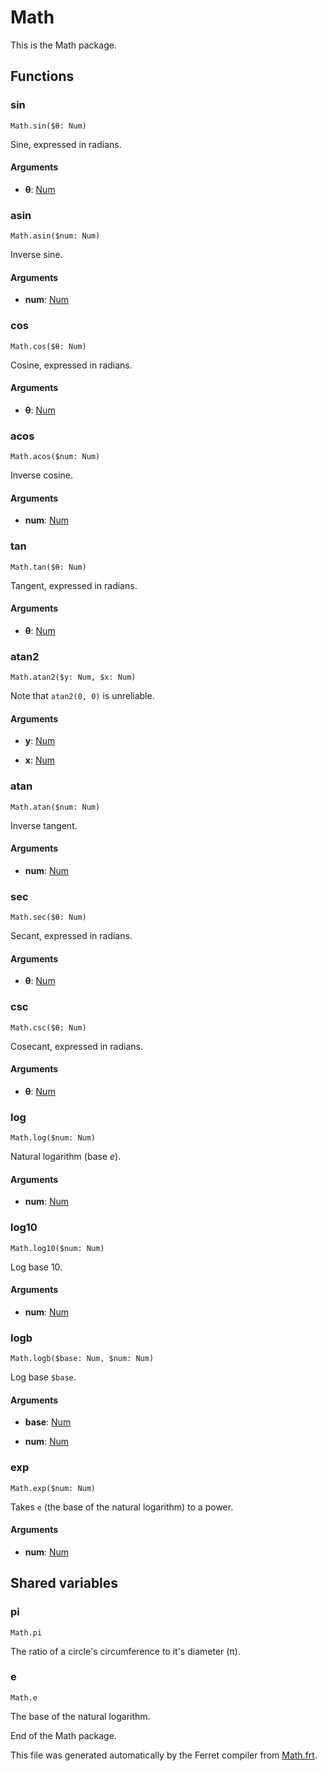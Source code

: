 # Math

This is the Math package.






## Functions

### sin

```
Math.sin($θ: Num)
```

Sine, expressed in radians.


#### Arguments

* __θ__: [Num](/std/doc/Number.md)  



### asin

```
Math.asin($num: Num)
```

Inverse sine.


#### Arguments

* __num__: [Num](/std/doc/Number.md)  



### cos

```
Math.cos($θ: Num)
```

Cosine, expressed in radians.


#### Arguments

* __θ__: [Num](/std/doc/Number.md)  



### acos

```
Math.acos($num: Num)
```

Inverse cosine.


#### Arguments

* __num__: [Num](/std/doc/Number.md)  



### tan

```
Math.tan($θ: Num)
```

Tangent, expressed in radians.


#### Arguments

* __θ__: [Num](/std/doc/Number.md)  



### atan2

```
Math.atan2($y: Num, $x: Num)
```

Note that `atan2(0, 0)` is unreliable.


#### Arguments

* __y__: [Num](/std/doc/Number.md)  

* __x__: [Num](/std/doc/Number.md)  



### atan

```
Math.atan($num: Num)
```

Inverse tangent.


#### Arguments

* __num__: [Num](/std/doc/Number.md)  



### sec

```
Math.sec($θ: Num)
```

Secant, expressed in radians.


#### Arguments

* __θ__: [Num](/std/doc/Number.md)  



### csc

```
Math.csc($θ: Num)
```

Cosecant, expressed in radians.


#### Arguments

* __θ__: [Num](/std/doc/Number.md)  



### log

```
Math.log($num: Num)
```

Natural logarithm (base *e*).


#### Arguments

* __num__: [Num](/std/doc/Number.md)  



### log10

```
Math.log10($num: Num)
```

Log base 10.


#### Arguments

* __num__: [Num](/std/doc/Number.md)  



### logb

```
Math.logb($base: Num, $num: Num)
```

Log base `$base`.


#### Arguments

* __base__: [Num](/std/doc/Number.md)  

* __num__: [Num](/std/doc/Number.md)  



### exp

```
Math.exp($num: Num)
```

Takes `e` (the base of the natural logarithm) to a power.


#### Arguments

* __num__: [Num](/std/doc/Number.md)  

## Shared variables

### pi

```
Math.pi
```

The ratio of a circle's circumference to it's diameter (π).

### e

```
Math.e
```

The base of the natural logarithm.


End of the Math package.

This file was generated automatically by the Ferret compiler from
[Math.frt](../Math.frt).